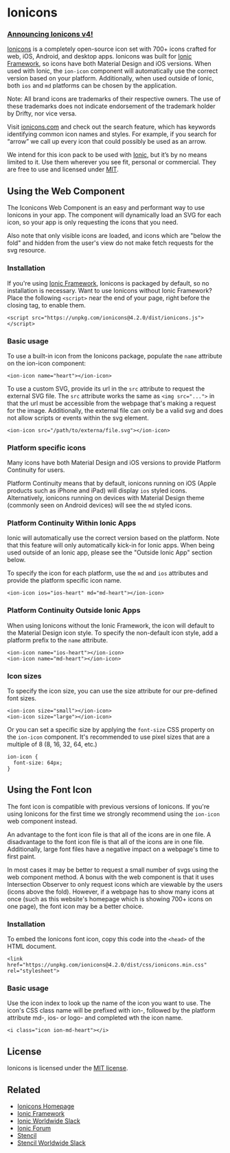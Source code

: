 # Ionicons

### [Announcing Ionicons v4!](https://blog.ionicframework.com/announcing-ionicons-v4/)

[Ionicons](http://ionicons.com/) is a completely open-source icon set with 700+ icons crafted for web, iOS, Android, and desktop apps. Ionicons was built for [Ionic Framework](https://ionicframework.com/), so icons have both Material Design and iOS versions. When used with Ionic, the `ion-icon` component will automatically use the correct version based on your platform. Additionally, when used outside of Ionic, both `ios` and `md` platforms can be chosen by the application.

Note: All brand icons are trademarks of their respective owners. The use of these trademarks does not indicate endorsement of the trademark holder by Drifty, nor vice versa.

Visit [ionicons.com](http://ionicons.com) and  check out the search feature, which has keywords identifying common icon names and styles. For example, if you search for “arrow” we call up every icon that could possibly be used as an arrow.

We intend for this icon pack to be used with [Ionic](http://ionicframework.com/), but it’s by no means limited to it. Use them wherever you see fit, personal or commercial. They are free to use and licensed under [MIT](http://opensource.org/licenses/MIT).


## Using the Web Component

The Iconicons Web Component is an easy and performant way to use Ionicons in your app. The component will dynamically load an SVG for each icon, so your app is only requesting the icons that you need.

Also note that only visible icons are loaded, and icons which are "below the fold" and hidden from the user's view do not make fetch requests for the svg resource.

### Installation

If you're using [Ionic Framework](https://ionicframework.com/), Ionicons is packaged by default, so no installation is necessary. Want to use Ionicons without Ionic Framework? Place the following `<script>` near the end of your page, right before the closing </body> tag, to enable them.

```
<script src="https://unpkg.com/ionicons@4.2.0/dist/ionicons.js"></script>
```

### Basic usage

To use a built-in icon from the Ionicons package, populate the `name` attribute on the ion-icon component:

```
<ion-icon name="heart"></ion-icon>
```

To use a custom SVG, provide its url in the `src` attribute to request the external SVG file. The `src` attribute works the same as `<img src="...">` in that the url must be accessible from the webpage that's making a request for the image. Additionally, the external file can only be a valid svg and does not allow scripts or events within the svg element.

```
<ion-icon src="/path/to/externa/file.svg"></ion-icon>
```

### Platform specific icons

Many icons have both Material Design and iOS versions to provide Platform Continuity for users.

Platform Continuity means that by default, ionicons running on iOS (Apple products such as iPhone and iPad) will display `ios` styled icons. Alternatively, ionicons running on devices with Material Design theme (commonly seen on Android devices) will see the `md` styled icons.

### Platform Continuity Within Ionic Apps

Ionic will automatically use the correct version based on the platform. Note that this feature will only automatically kick-in for Ionic apps. When being used outside of an Ionic app, please see the "Outside Ionic App" section below.

To specify the icon for each platform, use the `md` and `ios` attributes and provide the platform specific icon name.

```
<ion-icon ios="ios-heart" md="md-heart"></ion-icon>
```

### Platform Continuity Outside Ionic Apps

When using Ionicons without the Ionic Framework, the icon will default to the Material Design icon style. To specify the non-default icon style, add a platform prefix to the `name` attribute.

```
<ion-icon name="ios-heart"></ion-icon>
<ion-icon name="md-heart"></ion-icon>
```

### Icon sizes

To specify the icon size, you can use the size attribute for our pre-defined font sizes.

```
<ion-icon size="small"></ion-icon>
<ion-icon size="large"></ion-icon>
```

Or you can set a specific size by applying the `font-size` CSS property on the `ion-icon` component. It's recommended to use pixel sizes that are a multiple of 8 (8, 16, 32, 64, etc.)

```
ion-icon {
  font-size: 64px;
}
```


## Using the Font Icon

The font icon is compatible with previous versions of Ionicons. If you're using Ionicons for the first time we strongly recommend using the `ion-icon` web component instead.

An advantage to the font icon file is that all of the icons are in one file. A disadvantage to the font icon file is that all of the icons are in one file. Additionally, large font files have a negative impact on a webpage's time to first paint.

In most cases it may be better to request a small number of svgs using the web component method. A bonus with the web component is that it uses Intersection Observer to only request icons which are viewable by the users (icons above the fold). However, if a webpage has to show many icons at once (such as this website's homepage which is showing 700+ icons on one page), the font icon may be a better choice.

### Installation

To embed the Ionicons font icon, copy this code into the `<head>` of the HTML document.

```
<link href="https://unpkg.com/ionicons@4.2.0/dist/css/ionicons.min.css" rel="stylesheet">
```

### Basic usage

Use the icon index to look up the name of the icon you want to use. The icon's CSS class name will be prefixed with ion-, followed by the platform attribute md-, ios- or logo- and completed wth the icon name.

```
<i class="icon ion-md-heart"></i>
```


## License

Ionicons is licensed under the [MIT license](http://opensource.org/licenses/MIT).


## Related

* [Ionicons Homepage](http://ionicons.com/)
* [Ionic Framework](https://ionicframework.com/)
* [Ionic Worldwide Slack](http://ionicworldwide.herokuapp.com/)
* [Ionic Forum](https://forum.ionicframework.com/)
* [Stencil](https://stenciljs.com/)
* [Stencil Worldwide Slack](https://stencil-worldwide.slack.com)

